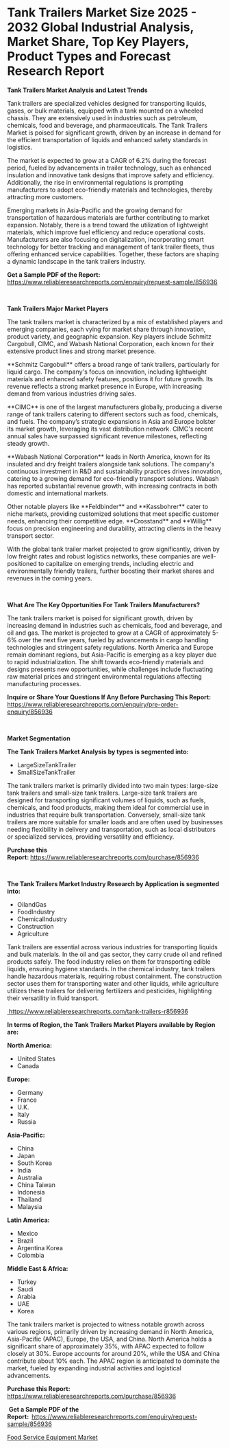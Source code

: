 <p><h1>Tank Trailers Market Size 2025 - 2032 Global Industrial Analysis, Market Share, Top Key Players, Product Types and Forecast Research Report</h1></p><p><strong>Tank Trailers Market Analysis and Latest Trends</strong></p>
<p><p>Tank trailers are specialized vehicles designed for transporting liquids, gases, or bulk materials, equipped with a tank mounted on a wheeled chassis. They are extensively used in industries such as petroleum, chemicals, food and beverage, and pharmaceuticals. The Tank Trailers Market is poised for significant growth, driven by an increase in demand for the efficient transportation of liquids and enhanced safety standards in logistics.</p><p>The market is expected to grow at a CAGR of 6.2% during the forecast period, fueled by advancements in trailer technology, such as enhanced insulation and innovative tank designs that improve safety and efficiency. Additionally, the rise in environmental regulations is prompting manufacturers to adopt eco-friendly materials and technologies, thereby attracting more customers. </p><p>Emerging markets in Asia-Pacific and the growing demand for transportation of hazardous materials are further contributing to market expansion. Notably, there is a trend toward the utilization of lightweight materials, which improve fuel efficiency and reduce operational costs. Manufacturers are also focusing on digitalization, incorporating smart technology for better tracking and management of tank trailer fleets, thus offering enhanced service capabilities. Together, these factors are shaping a dynamic landscape in the tank trailers industry.</p></p>
<p><strong>Get a Sample PDF of the Report:&nbsp;</strong> <a href="https://www.reliableresearchreports.com/enquiry/request-sample/856936?utm_campaign=3543&utm_medium=2&utm_source=Github&utm_content=ia&utm_term=08042025&utm_id=tank-trailers">https://www.reliableresearchreports.com/enquiry/request-sample/856936</a></p>
<p>&nbsp;</p>
<p><strong>Tank Trailers Major Market Players</strong></p>
<p><p>The tank trailers market is characterized by a mix of established players and emerging companies, each vying for market share through innovation, product variety, and geographic expansion. Key players include Schmitz Cargobull, CIMC, and Wabash National Corporation, each known for their extensive product lines and strong market presence.</p><p>**Schmitz Cargobull** offers a broad range of tank trailers, particularly for liquid cargo. The company's focus on innovation, including lightweight materials and enhanced safety features, positions it for future growth. Its revenue reflects a strong market presence in Europe, with increasing demand from various industries driving sales.</p><p>**CIMC** is one of the largest manufacturers globally, producing a diverse range of tank trailers catering to different sectors such as food, chemicals, and fuels. The company’s strategic expansions in Asia and Europe bolster its market growth, leveraging its vast distribution network. CIMC's recent annual sales have surpassed significant revenue milestones, reflecting steady growth.</p><p>**Wabash National Corporation** leads in North America, known for its insulated and dry freight trailers alongside tank solutions. The company's continuous investment in R&D and sustainability practices drives innovation, catering to a growing demand for eco-friendly transport solutions. Wabash has reported substantial revenue growth, with increasing contracts in both domestic and international markets.</p><p>Other notable players like **Feldbinder** and **Kassbohrer** cater to niche markets, providing customized solutions that meet specific customer needs, enhancing their competitive edge. **Crosstand** and **Willig** focus on precision engineering and durability, attracting clients in the heavy transport sector.</p><p>With the global tank trailer market projected to grow significantly, driven by low freight rates and robust logistics networks, these companies are well-positioned to capitalize on emerging trends, including electric and environmentally friendly trailers, further boosting their market shares and revenues in the coming years.</p></p>
<p>&nbsp;</p>
<p><strong>What Are The Key Opportunities For Tank Trailers Manufacturers?</strong></p>
<p><p>The tank trailers market is poised for significant growth, driven by increasing demand in industries such as chemicals, food and beverage, and oil and gas. The market is projected to grow at a CAGR of approximately 5-6% over the next five years, fueled by advancements in cargo handling technologies and stringent safety regulations. North America and Europe remain dominant regions, but Asia-Pacific is emerging as a key player due to rapid industrialization. The shift towards eco-friendly materials and designs presents new opportunities, while challenges include fluctuating raw material prices and stringent environmental regulations affecting manufacturing processes.</p></p>
<p><strong>Inquire or Share Your Questions If Any Before Purchasing This Report:</strong> <a href="https://www.reliableresearchreports.com/enquiry/pre-order-enquiry/856936?utm_campaign=3543&utm_medium=2&utm_source=Github&utm_content=ia&utm_term=08042025&utm_id=tank-trailers">https://www.reliableresearchreports.com/enquiry/pre-order-enquiry/856936</a></p>
<p>&nbsp;</p>
<p><strong>Market Segmentation</strong></p>
<p><strong>The Tank Trailers Market Analysis by types is segmented into:</strong></p>
<p><ul><li>LargeSizeTankTrailer</li><li>SmallSizeTankTrailer</li></ul></p>
<p><p>The tank trailers market is primarily divided into two main types: large-size tank trailers and small-size tank trailers. Large-size tank trailers are designed for transporting significant volumes of liquids, such as fuels, chemicals, and food products, making them ideal for commercial use in industries that require bulk transportation. Conversely, small-size tank trailers are more suitable for smaller loads and are often used by businesses needing flexibility in delivery and transportation, such as local distributors or specialized services, providing versatility and efficiency.</p></p>
<p><strong>Purchase this Report:&nbsp;</strong><a href="https://www.reliableresearchreports.com/purchase/856936?utm_campaign=3543&utm_medium=2&utm_source=Github&utm_content=ia&utm_term=08042025&utm_id=tank-trailers">https://www.reliableresearchreports.com/purchase/856936</a></p>
<p>&nbsp;</p>
<p><strong>The Tank Trailers Market Industry Research by Application is segmented into:</strong></p>
<p><ul><li>OilandGas</li><li>FoodIndustry</li><li>ChemicalIndustry</li><li>Construction</li><li>Agriculture</li></ul></p>
<p><p>Tank trailers are essential across various industries for transporting liquids and bulk materials. In the oil and gas sector, they carry crude oil and refined products safely. The food industry relies on them for transporting edible liquids, ensuring hygiene standards. In the chemical industry, tank trailers handle hazardous materials, requiring robust containment. The construction sector uses them for transporting water and other liquids, while agriculture utilizes these trailers for delivering fertilizers and pesticides, highlighting their versatility in fluid transport.</p></p>
<p><a href="https://www.reliableresearchreports.com/tank-trailers-r856936?utm_campaign=3543&utm_medium=2&utm_source=Github&utm_content=ia&utm_term=08042025&utm_id=tank-trailers">&nbsp;https://www.reliableresearchreports.com/tank-trailers-r856936</a></p>
<p><strong>In terms of Region, the Tank Trailers Market Players available by Region are:</strong></p>
<p>
    <p> <strong> North America: </strong>
        <ul>
            <li>United States</li>
            <li>Canada</li>
        </ul>
        </p> 
    <p> <strong> Europe: </strong>
        <ul>
            <li>Germany</li>
            <li>France</li>
            <li>U.K.</li>
            <li>Italy</li>
            <li>Russia</li>
        </ul>
        </p> 
    <p> <strong> Asia-Pacific: </strong>
        <ul>
            <li>China</li>
            <li>Japan</li>
            <li>South Korea</li>
            <li>India</li>
            <li>Australia</li>
            <li>China Taiwan</li>
            <li>Indonesia</li>
            <li>Thailand</li>
            <li>Malaysia</li>
        </ul>
        </p> 
    <p> <strong> Latin America: </strong>
        <ul>
            <li>Mexico</li>
            <li>Brazil</li>
            <li>Argentina Korea</li>
            <li>Colombia</li>
        </ul>
        </p> 
    <p> <strong> Middle East & Africa: </strong>
        <ul>
            <li>Turkey</li>
            <li>Saudi</li>
            <li>Arabia</li>
            <li>UAE</li>
            <li>Korea</li>
        </ul>
    </p>
    </p>
<p><p>The tank trailers market is projected to witness notable growth across various regions, primarily driven by increasing demand in North America, Asia-Pacific (APAC), Europe, the USA, and China. North America holds a significant share of approximately 35%, with APAC expected to follow closely at 30%. Europe accounts for around 20%, while the USA and China contribute about 10% each. The APAC region is anticipated to dominate the market, fueled by expanding industrial activities and logistical advancements.</p></p>
<p><strong>Purchase this Report: </strong><a href="https://www.reliableresearchreports.com/purchase/856936?utm_campaign=3543&utm_medium=2&utm_source=Github&utm_content=ia&utm_term=08042025&utm_id=tank-trailers">https://www.reliableresearchreports.com/purchase/856936</a></p>
<p>&nbsp;<strong>Get a Sample PDF of the Report:&nbsp;&nbsp;</strong><a href="https://www.reliableresearchreports.com/enquiry/request-sample/856936?utm_campaign=3543&utm_medium=2&utm_source=Github&utm_content=ia&utm_term=08042025&utm_id=tank-trailers">https://www.reliableresearchreports.com/enquiry/request-sample/856936</a></p>
<p><strong></strong></p>
<p><p><a href="https://github.com/debowflaggqw/Market-Research-Report-List-1/blob/main/food-service-equipment-market.md?utm_campaign=3543&utm_medium=2&utm_source=Github&utm_content=ia&utm_term=08042025&utm_id=tank-trailers">Food Service Equipment Market</a></p></p>
